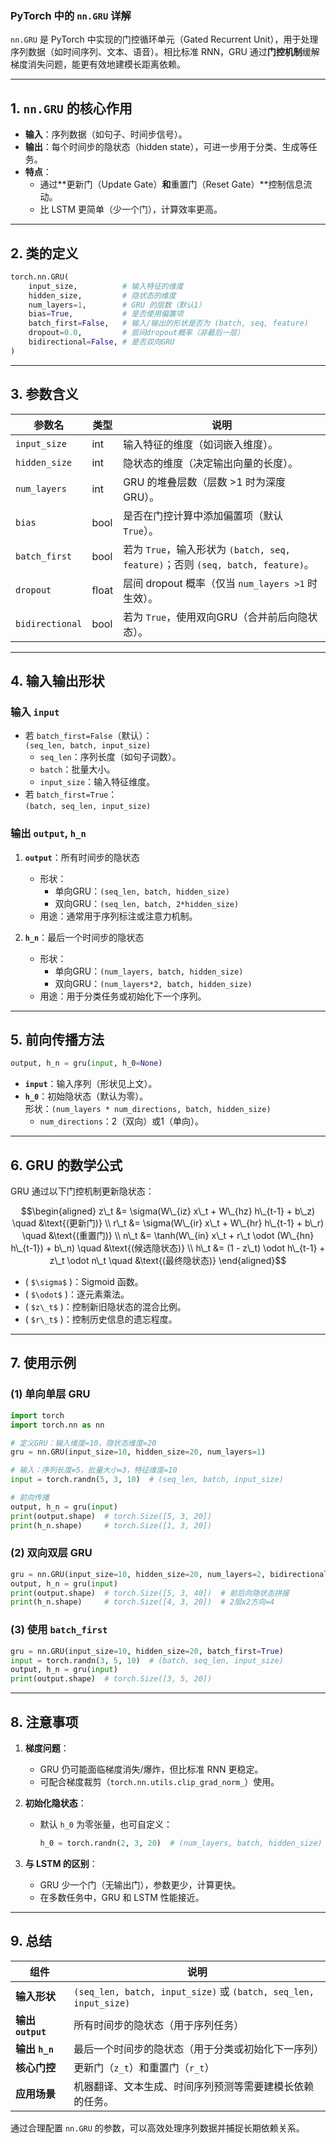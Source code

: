 ### **PyTorch 中的 `nn.GRU` 详解**

`nn.GRU` 是 PyTorch 中实现的门控循环单元（Gated Recurrent Unit），用于处理序列数据（如时间序列、文本、语音）。相比标准 RNN，GRU 通过**门控机制**缓解梯度消失问题，能更有效地建模长距离依赖。

***

## **1. `nn.GRU` 的核心作用**

*   **输入**：序列数据（如句子、时间步信号）。
*   **输出**：每个时间步的隐状态（hidden state），可进一步用于分类、生成等任务。
*   **特点**：
    *   通过\*\*更新门（Update Gate）**和**重置门（Reset Gate）\*\*控制信息流动。
    *   比 LSTM 更简单（少一个门），计算效率更高。

***

## **2. 类的定义**

```python
torch.nn.GRU(
    input_size,          # 输入特征的维度
    hidden_size,         # 隐状态的维度
    num_layers=1,        # GRU 的层数（默认1）
    bias=True,           # 是否使用偏置项
    batch_first=False,   # 输入/输出的形状是否为 (batch, seq, feature)
    dropout=0.0,         # 层间dropout概率（非最后一层）
    bidirectional=False, # 是否双向GRU
)
```

***

## **3. 参数含义**

| 参数名             | 类型    | 说明                                                                  |
| --------------- | ----- | ------------------------------------------------------------------- |
| `input_size`    | int   | 输入特征的维度（如词嵌入维度）。                                                    |
| `hidden_size`   | int   | 隐状态的维度（决定输出向量的长度）。                                                  |
| `num_layers`    | int   | GRU 的堆叠层数（层数 >1 时为深度GRU）。                                           |
| `bias`          | bool  | 是否在门控计算中添加偏置项（默认 `True`）。                                           |
| `batch_first`   | bool  | 若为 `True`，输入形状为 `(batch, seq, feature)`；否则 `(seq, batch, feature)`。 |
| `dropout`       | float | 层间 dropout 概率（仅当 `num_layers >1` 时生效）。                              |
| `bidirectional` | bool  | 若为 `True`，使用双向GRU（合并前后向隐状态）。                                        |

***

## **4. 输入输出形状**

### **输入 `input`**

*   若 `batch_first=False`（默认）：\
    `(seq_len, batch, input_size)`
    *   `seq_len`：序列长度（如句子词数）。
    *   `batch`：批量大小。
    *   `input_size`：输入特征维度。
*   若 `batch_first=True`：\
    `(batch, seq_len, input_size)`

### **输出 `output`, `h_n`**

1.  **`output`**：所有时间步的隐状态
    *   形状：
        *   单向GRU：`(seq_len, batch, hidden_size)`
        *   双向GRU：`(seq_len, batch, 2*hidden_size)`
    *   用途：通常用于序列标注或注意力机制。

2.  **`h_n`**：最后一个时间步的隐状态
    *   形状：
        *   单向GRU：`(num_layers, batch, hidden_size)`
        *   双向GRU：`(num_layers*2, batch, hidden_size)`
    *   用途：用于分类任务或初始化下一个序列。

***

## **5. 前向传播方法**

```python
output, h_n = gru(input, h_0=None)
```

*   **`input`**：输入序列（形状见上文）。
*   **`h_0`**：初始隐状态（默认为零）。\
    形状：`(num_layers * num_directions, batch, hidden_size)`
    *   `num_directions`：2（双向）或1（单向）。

***

## **6. GRU 的数学公式**

GRU 通过以下门控机制更新隐状态：

```math
\begin{aligned}
z\_t &= \sigma(W\_{iz} x\_t + W\_{hz} h\_{t-1} + b\_z) \quad &\text{(更新门)} \\
r\_t &= \sigma(W\_{ir} x\_t + W\_{hr} h\_{t-1} + b\_r) \quad &\text{(重置门)} \\
n\_t &= \tanh(W\_{in} x\_t + r\_t \odot (W\_{hn} h\_{t-1}) + b\_n) \quad &\text{(候选隐状态)} \\
h\_t &= (1 - z\_t) \odot h\_{t-1} + z\_t \odot n\_t \quad &\text{(最终隐状态)}
\end{aligned}
```

*   ( `$\sigma$` )：Sigmoid 函数。
*   ( `$\odot$` )：逐元素乘法。
*   ( `$z\_t$` )：控制新旧隐状态的混合比例。
*   ( `$r\_t$` )：控制历史信息的遗忘程度。

***

## **7. 使用示例**

### **(1) 单向单层 GRU**

```python
import torch
import torch.nn as nn

# 定义GRU：输入维度=10，隐状态维度=20
gru = nn.GRU(input_size=10, hidden_size=20, num_layers=1)

# 输入：序列长度=5，批量大小=3，特征维度=10
input = torch.randn(5, 3, 10)  # (seq_len, batch, input_size)

# 前向传播
output, h_n = gru(input)
print(output.shape)  # torch.Size([5, 3, 20])
print(h_n.shape)     # torch.Size([1, 3, 20])
```

### **(2) 双向双层 GRU**

```python
gru = nn.GRU(input_size=10, hidden_size=20, num_layers=2, bidirectional=True)
output, h_n = gru(input)
print(output.shape)  # torch.Size([5, 3, 40])  # 前后向隐状态拼接
print(h_n.shape)     # torch.Size([4, 3, 20])  # 2层x2方向=4
```

### **(3) 使用 `batch_first`**

```python
gru = nn.GRU(input_size=10, hidden_size=20, batch_first=True)
input = torch.randn(3, 5, 10)  # (batch, seq_len, input_size)
output, h_n = gru(input)
print(output.shape)  # torch.Size([3, 5, 20])
```

***

## **8. 注意事项**

1.  **梯度问题**：
    *   GRU 仍可能面临梯度消失/爆炸，但比标准 RNN 更稳定。
    *   可配合梯度裁剪（`torch.nn.utils.clip_grad_norm_`）使用。

2.  **初始化隐状态**：
    *   默认 `h_0` 为零张量，也可自定义：
        ```python
        h_0 = torch.randn(2, 3, 20)  # (num_layers, batch, hidden_size)
        ```

3.  **与 LSTM 的区别**：
    *   GRU 少一个门（无输出门），参数更少，计算更快。
    *   在多数任务中，GRU 和 LSTM 性能接近。

***

## **9. 总结**

| **组件**          | **说明**                                                          |
| --------------- | --------------------------------------------------------------- |
| **输入形状**        | `(seq_len, batch, input_size)` 或 `(batch, seq_len, input_size)` |
| **输出 `output`** | 所有时间步的隐状态（用于序列任务）                                               |
| **输出 `h_n`**    | 最后一个时间步的隐状态（用于分类或初始化下一序列）                                       |
| **核心门控**        | 更新门（`z_t`）和重置门（`r_t`）                                           |
| **应用场景**        | 机器翻译、文本生成、时间序列预测等需要建模长依赖的任务。                                    |

通过合理配置 `nn.GRU` 的参数，可以高效处理序列数据并捕捉长期依赖关系。
